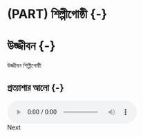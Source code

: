 # (PART) শিল্পীগোষ্ঠী {-} 


# উজ্জীবন  {-}

উজ্জীবন শিল্পীগোষ্ঠী 

## প্রত্যাশার আলো  {-}

<audio id="audio" controls autoplay>
  <source src="" />
    </audio>
   <div onclick="klikaj()"><span>Next</span></div>
<script>
function klikaj() {
    tracks.next();
    audio.src = tracks.play();
    audio.load();
    audio.play();
}
</script>
    <script src="js/ujjibon.js"></script>

